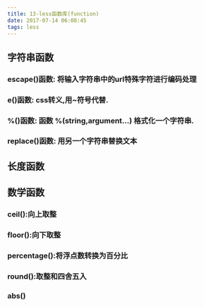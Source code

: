 ```yaml
---
title: 13-less函数库(function)
date: 2017-07-14 06:08:45
tags: less
---
```

## 字符串函数
### escape()函数: 将输入字符串中的url特殊字符进行编码处理
### e()函数: css转义,用~符号代替.
### %()函数: 函数 %(string,argument...) 格式化一个字符串.
### replace()函数: 用另一个字符串替换文本


## 长度函数


## 数学函数
### ceil():向上取整
### floor():向下取整
### percentage():将浮点数转换为百分比
### round():取整和四舍五入
### abs()
